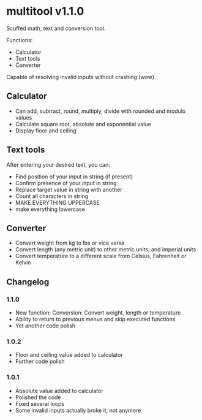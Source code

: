 # multitool v1.1.0

Scuffed math, text and conversion tool.

Functions:
  - Calculator
  - Text tools
  - Converter

  Capable of resolving invalid inputs without crashing (wow).
  
## Calculator
  - Can add, subtract, round, multiply, divide with rounded and modulo values
  - Calculate square root, absolute and exponential value
  - Display floor and ceiling 

## Text tools
  After entering your desired text, you can:
   - Find position of your input in string (if present)
   - Confirm presence of your input in string
   - Replace target value in string with another
   - Count all characters in string
   - MAKE EVERYTHING UPPERCASE
   - make everything lowercase

## Converter
  - Convert weight from kg to lbs or vice versa
  - Convert length (any metric unit) to other metric units, and imperial units
  - Convert temperature to a different scale from Celsius, Fahrenheit or Kelvin

## Changelog

### 1.1.0
  - New function: Conversion: Convert weight, length or temperature
  - Ability to return to previous menus and skip executed functions
  - Yet another code polish

### 1.0.2
  - Floor and ceiling value added to calculator
  - Further code polish

### 1.0.1
  - Absolute value added to calculator
  - Polished the code
  - Fixed several loops
  - Some invalid inputs actually broke it, not anymore
